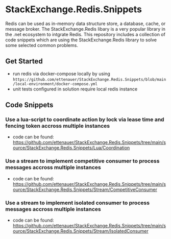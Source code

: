 # StackExchange.Redis.Snippets
Redis can be used as in-memory data structure store, a database, cache, or message broker. The StackExchange.Redis libary is a very popular library in the .net ecosystem to intgrate Redis. This repository includes a collection of code snippets which are using the StackExchange.Redis library to solve some selected common problems.

## Get Started
- run redis via docker-compose locally by using `https://github.com/ettenauer/StackExchange.Redis.Snippets/blob/main/local-environment/docker-compose.yml`
- unit tests configured in solution require local redis instance
## Code Snippets
### Use a lua-script to coordinate action by lock via lease time and fencing token accross multiple instances
- code can be found: https://github.com/ettenauer/StackExchange.Redis.Snippets/tree/main/source/StackExchange.Redis.Snippets/Lua/Coordination
### Use a stream to implement competitive consumer to process messages accross multiple instances
- code can be found: https://github.com/ettenauer/StackExchange.Redis.Snippets/tree/main/source/StackExchange.Redis.Snippets/Stream/CompetitiveConsumer
### Use a stream to implement isolated consumer to process messages accross multiple instances
- code can be found: https://github.com/ettenauer/StackExchange.Redis.Snippets/tree/main/source/StackExchange.Redis.Snippets/Stream/IsolatedConsumer
